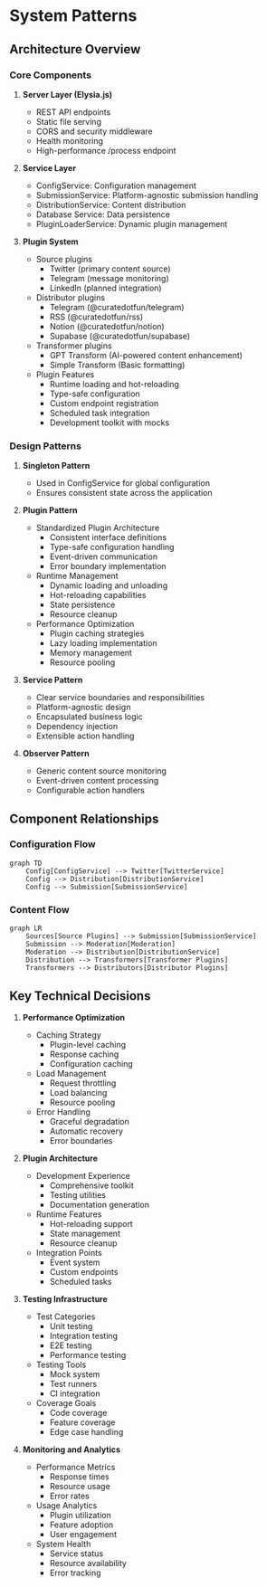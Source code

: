 # System Patterns

## Architecture Overview

### Core Components

1. **Server Layer (Elysia.js)**
   - REST API endpoints
   - Static file serving
   - CORS and security middleware
   - Health monitoring
   - High-performance /process endpoint

2. **Service Layer**
   - ConfigService: Configuration management
   - SubmissionService: Platform-agnostic submission handling
   - DistributionService: Content distribution
   - Database Service: Data persistence
   - PluginLoaderService: Dynamic plugin management

3. **Plugin System**
   - Source plugins
     * Twitter (primary content source)
     * Telegram (message monitoring)
     * LinkedIn (planned integration)
   - Distributor plugins
     * Telegram (@curatedotfun/telegram)
     * RSS (@curatedotfun/rss)
     * Notion (@curatedotfun/notion)
     * Supabase (@curatedotfun/supabase)
   - Transformer plugins
     * GPT Transform (AI-powered content enhancement)
     * Simple Transform (Basic formatting)
   - Plugin Features
     * Runtime loading and hot-reloading
     * Type-safe configuration
     * Custom endpoint registration
     * Scheduled task integration
     * Development toolkit with mocks

### Design Patterns

1. **Singleton Pattern**
   - Used in ConfigService for global configuration
   - Ensures consistent state across the application

2. **Plugin Pattern**
   - Standardized Plugin Architecture
     * Consistent interface definitions
     * Type-safe configuration handling
     * Event-driven communication
     * Error boundary implementation
   - Runtime Management
     * Dynamic loading and unloading
     * Hot-reloading capabilities
     * State persistence
     * Resource cleanup
   - Performance Optimization
     * Plugin caching strategies
     * Lazy loading implementation
     * Memory management
     * Resource pooling

3. **Service Pattern**
   - Clear service boundaries and responsibilities
   - Platform-agnostic design
   - Encapsulated business logic
   - Dependency injection
   - Extensible action handling

4. **Observer Pattern**
   - Generic content source monitoring
   - Event-driven content processing
   - Configurable action handlers

## Component Relationships

### Configuration Flow
```mermaid
graph TD
    Config[ConfigService] --> Twitter[TwitterService]
    Config --> Distribution[DistributionService]
    Config --> Submission[SubmissionService]
```

### Content Flow
```mermaid
graph LR
    Sources[Source Plugins] --> Submission[SubmissionService]
    Submission --> Moderation[Moderation]
    Moderation --> Distribution[DistributionService]
    Distribution --> Transformers[Transformer Plugins]
    Transformers --> Distributors[Distributor Plugins]
```

## Key Technical Decisions

1. **Performance Optimization**
   - Caching Strategy
     * Plugin-level caching
     * Response caching
     * Configuration caching
   - Load Management
     * Request throttling
     * Load balancing
     * Resource pooling
   - Error Handling
     * Graceful degradation
     * Automatic recovery
     * Error boundaries

2. **Plugin Architecture**
   - Development Experience
     * Comprehensive toolkit
     * Testing utilities
     * Documentation generation
   - Runtime Features
     * Hot-reloading support
     * State management
     * Resource cleanup
   - Integration Points
     * Event system
     * Custom endpoints
     * Scheduled tasks

3. **Testing Infrastructure**
   - Test Categories
     * Unit testing
     * Integration testing
     * E2E testing
     * Performance testing
   - Testing Tools
     * Mock system
     * Test runners
     * CI integration
   - Coverage Goals
     * Code coverage
     * Feature coverage
     * Edge case handling

4. **Monitoring and Analytics**
   - Performance Metrics
     * Response times
     * Resource usage
     * Error rates
   - Usage Analytics
     * Plugin utilization
     * Feature adoption
     * User engagement
   - System Health
     * Service status
     * Resource availability
     * Error tracking
